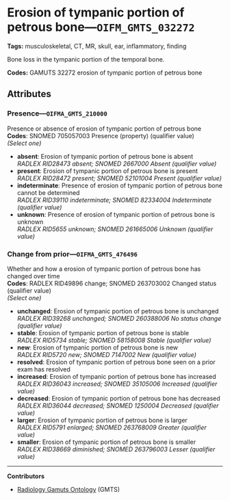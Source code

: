 # Erosion of tympanic portion of petrous bone—`OIFM_GMTS_032272`

**Tags:** musculoskeletal, CT, MR, skull, ear, inflammatory, finding

Bone loss in the tympanic portion of the temporal bone.

**Codes:** GAMUTS 32272 erosion of tympanic portion of petrous bone

## Attributes

### Presence—`OIFMA_GMTS_210000`

Presence or absence of erosion of tympanic portion of petrous bone  
**Codes**: SNOMED 705057003 Presence (property) (qualifier value)  
*(Select one)*

- **absent**: Erosion of tympanic portion of petrous bone is absent  
_RADLEX RID28473 absent; SNOMED 2667000 Absent (qualifier value)_
- **present**: Erosion of tympanic portion of petrous bone is present  
_RADLEX RID28472 present; SNOMED 52101004 Present (qualifier value)_
- **indeterminate**: Presence of erosion of tympanic portion of petrous bone cannot be determined  
_RADLEX RID39110 indeterminate; SNOMED 82334004 Indeterminate (qualifier value)_
- **unknown**: Presence of erosion of tympanic portion of petrous bone is unknown  
_RADLEX RID5655 unknown; SNOMED 261665006 Unknown (qualifier value)_

### Change from prior—`OIFMA_GMTS_476496`

Whether and how a erosion of tympanic portion of petrous bone has changed over time  
**Codes**: RADLEX RID49896 change; SNOMED 263703002 Changed status (qualifier value)  
*(Select one)*

- **unchanged**: Erosion of tympanic portion of petrous bone is unchanged  
_RADLEX RID39268 unchanged; SNOMED 260388006 No status change (qualifier value)_
- **stable**: Erosion of tympanic portion of petrous bone is stable  
_RADLEX RID5734 stable; SNOMED 58158008 Stable (qualifier value)_
- **new**: Erosion of tympanic portion of petrous bone is new  
_RADLEX RID5720 new; SNOMED 7147002 New (qualifier value)_
- **resolved**: Erosion of tympanic portion of petrous bone seen on a prior exam has resolved  
- **increased**: Erosion of tympanic portion of petrous bone has increased  
_RADLEX RID36043 increased; SNOMED 35105006 Increased (qualifier value)_
- **decreased**: Erosion of tympanic portion of petrous bone has decreased  
_RADLEX RID36044 decreased; SNOMED 1250004 Decreased (qualifier value)_
- **larger**: Erosion of tympanic portion of petrous bone is larger  
_RADLEX RID5791 enlarged; SNOMED 263768009 Greater (qualifier value)_
- **smaller**: Erosion of tympanic portion of petrous bone is smaller  
_RADLEX RID38669 diminished; SNOMED 263796003 Lesser (qualifier value)_

---

**Contributors**

- [Radiology Gamuts Ontology](https://gamuts.net/) (GMTS)